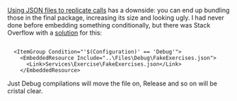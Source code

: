 [Using JSON files to replicate calls](https://marcoscobena.com/#/2018-2-7) has a
downside: you can end up bundling those in the final package, increasing its
size and looking ugly. I had never done before embedding something
conditionally, but there was Stack Overflow with a
[solution](https://stackoverflow.com/questions/14224316/embed-a-resource-conditionally-in-a-csproj)
for this:

~~~~~~~~~~~~~~~~~~~~~~~~~~~~~~~~~~~~~~~~~~~~~~~~~~~~~~~~~~~~~~~~~~~~~~~~~~~~~~~~

  <ItemGroup Condition="'$(Configuration)' == 'Debug'">
    <EmbeddedResource Include="..\Files\Debug\FakeExercises.json">
      <Link>Services\Exercise\FakeExercises.json</Link>
    </EmbeddedResource>
~~~~~~~~~~~~~~~~~~~~~~~~~~~~~~~~~~~~~~~~~~~~~~~~~~~~~~~~~~~~~~~~~~~~~~~~~~~~~~~~

Just Debug compilations will move the file on, Release and so on will be cristal
clear.
